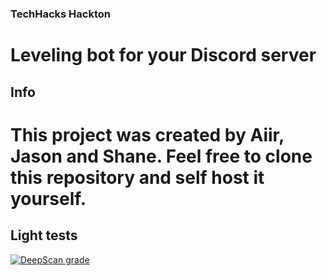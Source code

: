 ### TechHacks Hackton
# Leveling bot for your Discord server

## Info
# This project was created by Aiir, Jason and Shane. Feel free to clone this repository and self host it yourself.

## Light tests
[![DeepScan grade](https://deepscan.io/api/teams/5277/projects/10828/branches/154733/badge/grade.svg)](https://deepscan.io/dashboard#view=project&tid=5277&pid=10828&bid=154733)